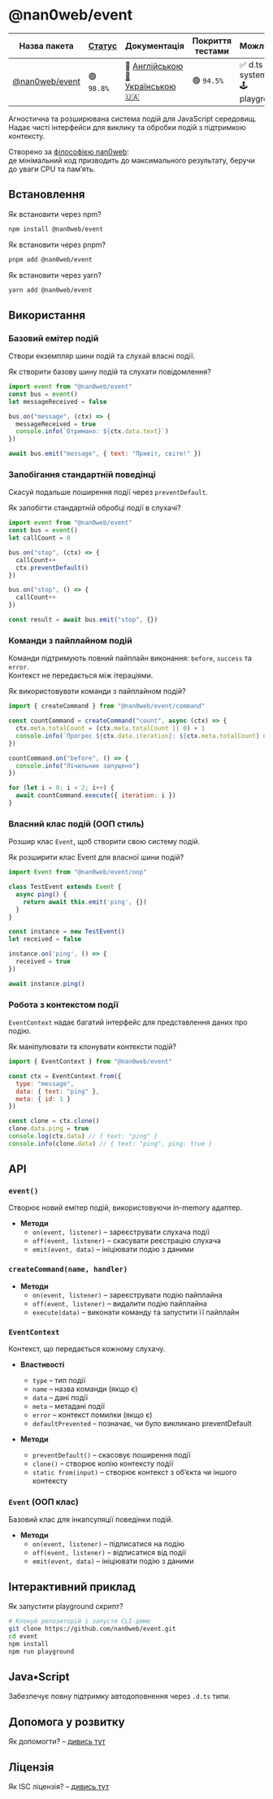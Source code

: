 # @nan0web/event

| Назва пакета | [Статус](https://github.com/nan0web/monorepo/blob/main/system.md#написання-сценаріїв) | Документація | Покриття тестами | Можливості | Версія Npm |
|---|---|---|---|---|---|
|[@nan0web/event](https://github.com/nan0web/event/) |🟢 `98.8%` |🧪 [Англійською 🏴󠁧󠁢󠁥󠁮󠁧󠁿](https://github.com/nan0web/event/blob/main/README.md)<br />[Українською 🇺🇦](https://github.com/nan0web/event/blob/main/docs/uk/README.md) |🟢 `94.5%` |✅ d.ts 📜 system.md 🕹️ playground |— |

Агностична та розширювана система подій для JavaScript середовищ.  
Надає чисті інтерфейси для виклику та обробки подій з підтримкою контексту.

Створено за [філософією nan0web](https://github.com/nan0web/monorepo/blob/main/system.md#nanweb-nan0web):  
де мінімальний код призводить до максимального результату, беручи до уваги CPU та пам’ять.

## Встановлення

Як встановити через npm?
```bash
npm install @nan0web/event
```

Як встановити через pnpm?
```bash
pnpm add @nan0web/event
```

Як встановити через yarn?
```bash
yarn add @nan0web/event
```

## Використання

### Базовий емітер подій

Створи екземпляр шини подій та слухай власні події.

Як створити базову шину подій та слухати повідомлення?
```js
import event from "@nan0web/event"
const bus = event()
let messageReceived = false

bus.on("message", (ctx) => {
  messageReceived = true
  console.info(`Отримано: ${ctx.data.text}`)
})

await bus.emit("message", { text: "Привіт, світе!" })

```
### Запобігання стандартній поведінці

Скасуй подальше поширення події через `preventDefault`.

Як запобігти стандартній обробці події в слухачі?
```js
import event from "@nan0web/event"
const bus = event()
let callCount = 0

bus.on("stop", (ctx) => {
  callCount++
  ctx.preventDefault()
})

bus.on("stop", () => {
  callCount++
})

const result = await bus.emit("stop", {})
```
### Команди з пайплайном подій

Команди підтримують повний пайплайн виконання: `before`, `success` та `error`.  
Контекст не передається між ітераціями.

Як використовувати команди з пайплайном подій?
```js
import { createCommand } from "@nan0web/event/command"

const countCommand = createCommand("count", async (ctx) => {
  ctx.meta.totalCount = (ctx.meta.totalCount || 0) + 1
  console.info(`Прогрес ${ctx.data.iteration}: ${ctx.meta.totalCount} подій оброблено`)
})

countCommand.on("before", () => {
  console.info("Лічильник запущено")
})

for (let i = 0; i < 2; i++) {
  await countCommand.execute({ iteration: i })
}

```
### Власний клас подій (ООП стиль)

Розшир клас `Event`, щоб створити свою систему подій.

Як розширити клас Event для власної шини подій?
```js
import Event from "@nan0web/event/oop"

class TestEvent extends Event {
  async ping() {
    return await this.emit('ping', {})
  }
}

const instance = new TestEvent()
let received = false

instance.on('ping', () => {
  received = true
})

await instance.ping()

```
### Робота з контекстом події

`EventContext` надає багатий інтерфейс для представлення даних про подію.

Як маніпулювати та клонувати контексти подій?
```js
import { EventContext } from "@nan0web/event"

const ctx = EventContext.from({
  type: "message",
  data: { text: "ping" },
  meta: { id: 1 }
})

const clone = ctx.clone()
clone.data.ping = true
console.log(ctx.data) // { text: "ping" }
console.info(clone.data) // { text: "ping", ping: true }

```
## API

### `event()`

Створює новий емітер подій, використовуючи in-memory адаптер.

* **Методи**
  * `on(event, listener)` – зареєструвати слухача події
  * `off(event, listener)` – скасувати реєстрацію слухача
  * `emit(event, data)` – ініціювати подію з даними

### `createCommand(name, handler)`

* **Методи**
  * `on(event, listener)` – зареєструвати подію пайплайна
  * `off(event, listener)` – видалити подію пайплайна
  * `execute(data)` – виконати команду та запустити її пайплайн

### `EventContext`

Контекст, що передається кожному слухачу.

* **Властивості**
  * `type` – тип події
  * `name` – назва команди (якщо є)
  * `data` – дані події
  * `meta` – метадані події
  * `error` – контекст помилки (якщо є)
  * `defaultPrevented` – позначає, чи було викликано preventDefault

* **Методи**
  * `preventDefault()` – скасовує поширення події
  * `clone()` – створює копію контексту події
  * `static from(input)` – створює контекст з об’єкта чи іншого контексту

### `Event` (ООП клас)

Базовий клас для інкапсуляції поведінки подій.

* **Методи**
  * `on(event, listener)` – підписатися на подію
  * `off(event, listener)` – відписатися від події
  * `emit(event, data)` – ініціювати подію з даними

## Інтерактивний приклад

Як запустити playground скрипт?
```bash
# Клонуй репозиторій і запусти CLI-демо
git clone https://github.com/nan0web/event.git
cd event
npm install
npm run playground
```

## Java•Script

Забезпечує повну підтримку автодоповнення через `.d.ts` типи.

## Допомога у розвитку

Як допомогти? – [дивись тут](./CONTRIBUTING.md)

## Ліцензія

Як ISC ліцензія? – [дивись тут](./LICENSE)
